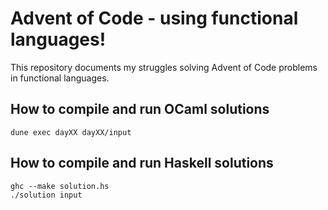 # Advent of Code - using functional languages!

This repository documents my struggles solving Advent of Code problems in functional languages.

## How to compile and run OCaml solutions

```
dune exec dayXX dayXX/input
```

## How to compile and run Haskell solutions

```
ghc --make solution.hs
./solution input
```
